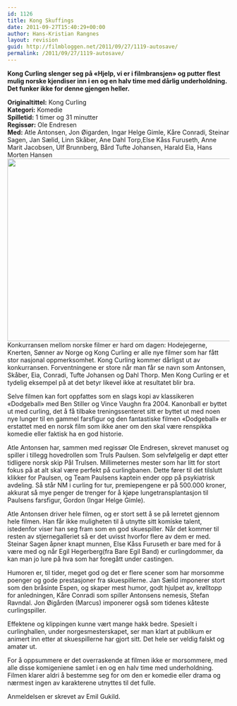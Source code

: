 ```yaml
---
id: 1126
title: Kong Skuffings
date: 2011-09-27T15:40:29+00:00
author: Hans-Kristian Rangnes
layout: revision
guid: http://filmbloggen.net/2011/09/27/1119-autosave/
permalink: /2011/09/27/1119-autosave/
---
```

**Kong Curling slenger seg på «Hjelp, vi er i filmbransjen» og putter flest mulig norske kjendiser inn i en og en halv time med dårlig underholdning. Det funker ikke for denne gjengen heller.<!--more-->**

**Originaltittel:** Kong Curling  
**Kategori:** Komedie  
**Spilletid:** 1 timer og 31 minutter  
**Regissør:** Ole Endresen  
**Med:** Atle Antonsen, Jon Øigarden, Ingar Helge Gimle, Kåre Conradi, Steinar Sagen, Jan Sælid, Linn Skåber, Ane Dahl Torp,Else Kåss Furuseth, Anne Marit Jacobsen, Ulf Brunnberg, Bård Tufte Johansen, Harald Eia, Hans Morten Hansen  
<a href="http://filmbloggen.net/2011/09/27/kong-skuffings/kong-curling/" rel="attachment wp-att-1121"><img class="alignnone size-large wp-image-1121" src="http://filmbloggen.net/wp-content/uploads//2011/09/kong-curling-620x413.jpg" alt="" width="620" height="413" /></a>  
Konkurransen mellom norske filmer er hard om dagen: Hodejegerne, Knerten, Sønner av Norge og Kong Curling er alle nye filmer som har fått stor nasjonal oppmerksomhet. Kong Curling kommer dårligst ut av konkurransen. Forventningene er store når man får se navn som Antonsen, Skåber, Eia, Conradi, Tufte Johansen og Dahl Thorp. Men Kong Curling er et tydelig eksempel på at det betyr likevel ikke at resultatet blir bra.

Selve filmen kan fort oppfattes som en slags kopi av klassikeren «Dodgeball» med Ben Stiller og Vince Vaughn fra 2004. Kanonball er byttet ut med curling, det å få tilbake treningssenteret sitt er byttet ut med noen nye lunger til en gammel farsfigur og den fantastiske filmen «Dodgeball» er erstattet med en norsk film som ikke aner om den skal være renspikka komedie eller faktisk ha en god historie.

Atle Antonsen har, sammen med regissør Ole Endresen, skrevet manuset og spiller i tillegg hovedrollen som Truls Paulsen. Som selvfølgelig er døpt etter tidligere norsk skip Pål Trulsen. Millimeternes mester som har litt for stort fokus på at alt skal være perfekt på curlingbanen. Dette fører til det tilslutt klikker for Paulsen, og Team Paulsens kaptein ender opp på psykiatrisk avdeling. Så står NM i curling for tur, premiepengene er på 500.000 kroner, akkurat så mye penger de trenger for å kjøpe lungetransplantasjon til Paulsens farsfigur, Gordon (Ingar Helge Gimle).

Atle Antonsen driver hele filmen, og er stort sett å se på lerretet gjennom hele filmen. Han får ikke muligheten til å utnytte sitt komiske talent, istedenfor viser han seg fram som en god skuespiller. Når det kommer til resten av stjernegalleriet så er det uvisst hvorfor flere av dem er med. Steinar Sagen åpner knapt munnen, Else Kåss Furuseth er bare med for å være med og når Egil Hegerberg(fra Bare Egil Band) er curlingdommer, da kan man jo lure på hva som har foregått under castingen.

Humoren er, til tider, meget god og det er flere scener som har morsomme poenger og gode prestasjoner fra skuespillerne. Jan Sælid imponerer stort som den bråsinte Espen, og skaper mest humor, godt hjulpet av, krølltopp for anledningen, Kåre Conradi som spiller Antonsens nemesis, Stefan Ravndal. Jon Øigården (Marcus) imponerer også som tidenes kåteste curlingspiller.

Effektene og klippingen kunne vært mange hakk bedre. Spesielt i curlinghallen, under norgesmesterskapet, ser man klart at publikum er animert inn etter at skuespillerne har gjort sitt. Det hele ser veldig falskt og amatør ut.

For å oppsummere er det overraskende at filmen ikke er morsommere, med alle disse komigeniene samlet i en og en halv time med underholdning. Filmen klarer aldri å bestemme seg for om den er komedie eller drama og nærmest ingen av karakterene utnyttes til det fulle.

Anmeldelsen er skrevet av Emil Gukild.